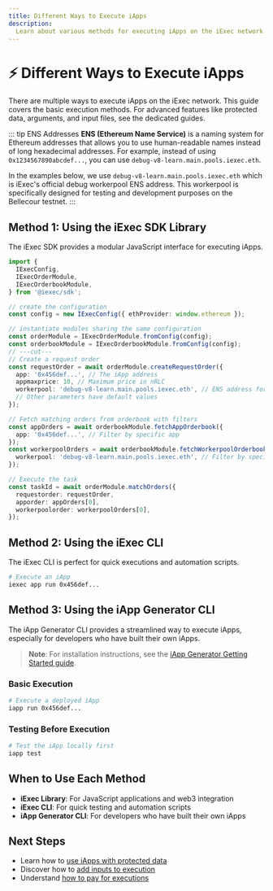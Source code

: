 ```yaml
---
title: Different Ways to Execute iApps
description:
  Learn about various methods for executing iApps on the iExec network
---
```


# ⚡ Different Ways to Execute iApps

There are multiple ways to execute iApps on the iExec network. This guide covers
the basic execution methods. For advanced features like protected data,
arguments, and input files, see the dedicated guides.

<!-- prettier-ignore-start -->
::: tip ENS Addresses
**ENS (Ethereum Name Service)** is a naming system for
Ethereum addresses that allows you to use human-readable names instead of long
hexadecimal addresses. For example, instead of using `0x1234567890abcdef...`,
you can use `debug-v8-learn.main.pools.iexec.eth`.

In the examples below, we use `debug-v8-learn.main.pools.iexec.eth` which is
iExec's official debug workerpool ENS address. This workerpool is specifically
designed for testing and development purposes on the Bellecour testnet.
:::
<!-- prettier-ignore-end -->

## Method 1: Using the iExec SDK Library

The iExec SDK provides a modular JavaScript interface for executing iApps.

```ts twoslash
import {
  IExecConfig,
  IExecOrderModule,
  IExecOrderbookModule,
} from '@iexec/sdk';

// create the configuration
const config = new IExecConfig({ ethProvider: window.ethereum });

// instantiate modules sharing the same configuration
const orderModule = IExecOrderModule.fromConfig(config);
const orderbookModule = IExecOrderbookModule.fromConfig(config);
// ---cut---
// Create a request order
const requestOrder = await orderModule.createRequestOrder({
  app: '0x456def...', // The iApp address
  appmaxprice: 10, // Maximum price in nRLC
  workerpool: 'debug-v8-learn.main.pools.iexec.eth', // ENS address for iExec's debug workerpool
  // Other parameters have default values
});

// Fetch matching orders from orderbook with filters
const appOrders = await orderbookModule.fetchAppOrderbook({
  app: '0x456def...', // Filter by specific app
});
const workerpoolOrders = await orderbookModule.fetchWorkerpoolOrderbook({
  workerpool: 'debug-v8-learn.main.pools.iexec.eth', // Filter by specific workerpool ENS
});

// Execute the task
const taskId = await orderModule.matchOrders({
  requestorder: requestOrder,
  apporder: appOrders[0],
  workerpoolorder: workerpoolOrders[0],
});
```

## Method 2: Using the iExec CLI

The iExec CLI is perfect for quick executions and automation scripts.

```bash
# Execute an iApp
iexec app run 0x456def...
```

## Method 3: Using the iApp Generator CLI

The iApp Generator CLI provides a streamlined way to execute iApps, especially
for developers who have built their own iApps.

> **Note**: For installation instructions, see the
> [iApp Generator Getting Started guide](/build-iapp/iapp-generator/getting-started).

### Basic Execution

```bash
# Execute a deployed iApp
iapp run 0x456def...
```

### Testing Before Execution

```bash
# Test the iApp locally first
iapp test
```

## When to Use Each Method

- **iExec Library**: For JavaScript applications and web3 integration
- **iExec CLI**: For quick testing and automation scripts
- **iApp Generator CLI**: For developers who have built their own iApps

## Next Steps

- Learn how to
  [use iApps with protected data](./use-iapp-with-protected-data.md)
- Discover how to [add inputs to execution](./add-inputs-to-execution.md)
- Understand [how to pay for executions](./how-to-pay-executions.md)
